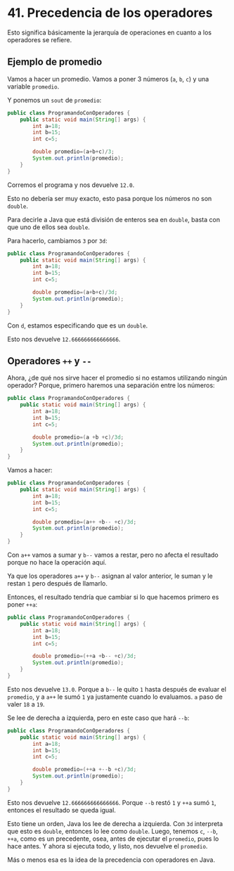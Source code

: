 # 41. Precedencia de los operadores

Esto significa básicamente la jerarquía de operaciones en cuanto a los operadores se refiere.

## Ejemplo de promedio

Vamos a hacer un promedio. Vamos a poner 3 números (`a`, `b`, `c`) y una variable `promedio`.

Y ponemos un `sout` de `promedio`:

```java
public class ProgramandoConOperadores {
    public static void main(String[] args) {
        int a=18;
        int b=15;
        int c=5;

        double promedio=(a+b+c)/3;
        System.out.println(promedio);
    }
}
```

Corremos el programa y nos devuelve `12.0`.

Esto no debería ser muy exacto, esto pasa porque los números no son `double`.

Para decirle a Java que está división de enteros sea en `double`, basta con que uno de ellos sea `double`.

Para hacerlo, cambiamos `3` por `3d`:

```java
public class ProgramandoConOperadores {
    public static void main(String[] args) {
        int a=18;
        int b=15;
        int c=5;

        double promedio=(a+b+c)/3d;
        System.out.println(promedio);
    }
}
```

Con `d`, estamos especificando que es un `double`.

Esto nos devuelve `12.666666666666666`.

## Operadores `++` y `--`

Ahora, ¿de qué nos sirve hacer el promedio si no estamos utilizando ningún operador? Porque, primero haremos una separación entre los
números:

```java
public class ProgramandoConOperadores {
    public static void main(String[] args) {
        int a=18;
        int b=15;
        int c=5;

        double promedio=(a +b +c)/3d;
        System.out.println(promedio);
    }
}
```

Vamos a hacer:

```java
public class ProgramandoConOperadores {
    public static void main(String[] args) {
        int a=18;
        int b=15;
        int c=5;

        double promedio=(a++ +b-- +c)/3d;
        System.out.println(promedio);
    }
}
```

Con `a++` vamos a sumar y `b--` vamos a restar, pero no afecta el resultado porque no hace la operación aquí.

Ya que los operadores `a++` y `b--` asignan al valor anterior, le suman y le restan `1` pero después de llamarlo.

Entonces, el resultado tendría que cambiar si lo que hacemos primero es poner `++a`:

```java
public class ProgramandoConOperadores {
    public static void main(String[] args) {
        int a=18;
        int b=15;
        int c=5;

        double promedio=(++a +b-- +c)/3d;
        System.out.println(promedio);
    }
}
```

Esto nos devuelve `13.0`. Porque a `b--` le quito `1` hasta después de evaluar el `promedio`, y a `a++` le sumó `1` ya justamente cuando lo
evaluamos.
`a` paso de valer `18` a `19`.

Se lee de derecha a izquierda, pero en este caso que hará `--b`:

```java
public class ProgramandoConOperadores {
    public static void main(String[] args) {
        int a=18;
        int b=15;
        int c=5;

        double promedio=(++a +--b +c)/3d;
        System.out.println(promedio);
    }
}
```

Esto nos devuelve `12.666666666666666`. Porque `--b` restó `1` y `++a` sumó `1`, entonces el resultado se queda igual.

Esto tiene un orden, Java los lee de derecha a izquierda. Con `3d` interpreta que esto es `double`, entonces lo lee como `double`.
Luego, tenemos `c`, `--b`, `++a`, como es un precedente, osea, antes de ejecutar el `promedio`, pues lo hace antes.
Y ahora si ejecuta todo, y listo, nos devuelve el `promedio`.

Más o menos esa es la idea de la precedencia con operadores en Java.